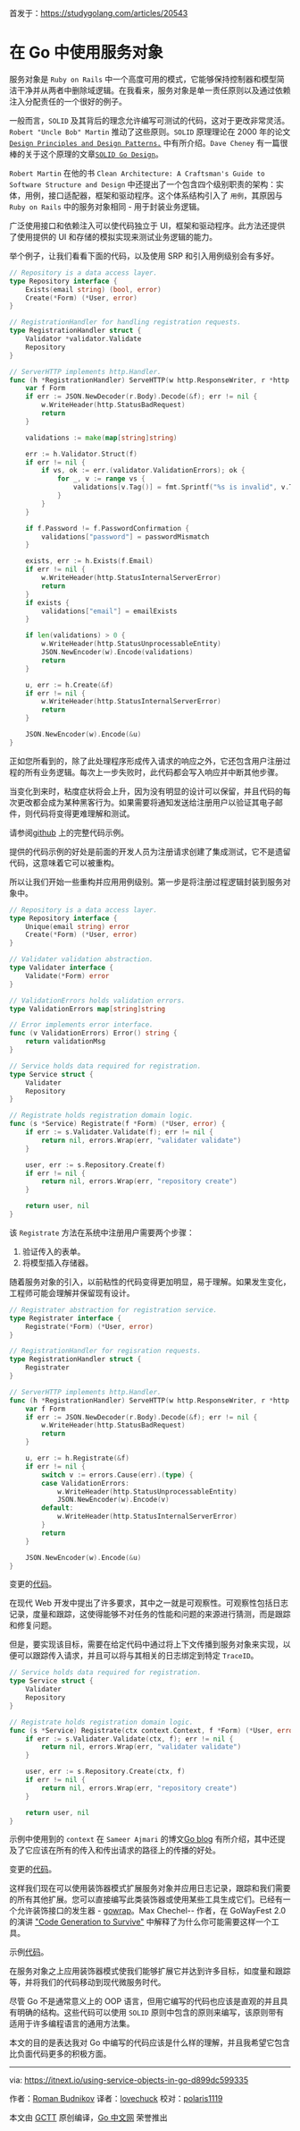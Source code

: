 首发于：https://studygolang.com/articles/20543

# 在 Go 中使用服务对象

服务对象是 `Ruby on Rails` 中一个高度可用的模式，它能够保持控制器和模型简洁干净并从两者中删除域逻辑。在我看来，服务对象是单一责任原则以及通过依赖注入分配责任的一个很好的例子。

一般而言，`SOLID` 及其背后的理念允许编写可测试的代码，这对于更改非常灵活。`Robert "Uncle Bob" Martin` 推动了这些原则。`SOLID` 原理理论在 2000 年的论文 [`Design Principles and Design Patterns.`](https://fi.ort.edu.uy/innovaportal/file/2032/1/design_principles.pdf) 中有所介绍。`Dave Cheney` 有一篇很棒的关于这个原理的文章[`SOLID Go Design`](https://dave.cheney.net/2016/08/20/solid-go-design)。

`Robert Martin` 在他的书 `Clean Architecture: A Craftsman's Guide to Software Structure and Design` 中还提出了一个包含四个级别职责的架构：实体，用例，接口适配器，框架和驱动程序。这个体系结构引入了 `用例`，其原因与 `Ruby on Rails` 中的服务对象相同 - 用于封装业务逻辑。

广泛使用接口和依赖注入可以使代码独立于 UI，框架和驱动程序。此方法还提供了使用提供的 UI 和存储的模拟实现来测试业务逻辑的能力。

举个例子，让我们看看下面的代码，以及使用 SRP 和引入用例级别会有多好。

```go
// Repository is a data access layer.
type Repository interface {
    Exists(email string) (bool, error)
    Create(*Form) (*User, error)
}

// RegistrationHandler for handling registration requests.
type RegistrationHandler struct {
    Validator *validator.Validate
    Repository
}

// ServerHTTP implements http.Handler.
func (h *RegistrationHandler) ServeHTTP(w http.ResponseWriter, r *http.Request) {
    var f Form
    if err := JSON.NewDecoder(r.Body).Decode(&f); err != nil {
        w.WriteHeader(http.StatusBadRequest)
        return
    }

    validations := make(map[string]string)

    err := h.Validator.Struct(f)
    if err != nil {
        if vs, ok := err.(validator.ValidationErrors); ok {
            for _, v := range vs {
                validations[v.Tag()] = fmt.Sprintf("%s is invalid", v.Tag())
            }
        }
    }

    if f.Password != f.PasswordConfirmation {
        validations["password"] = passwordMismatch
    }

    exists, err := h.Exists(f.Email)
    if err != nil {
        w.WriteHeader(http.StatusInternalServerError)
        return
    }
    if exists {
        validations["email"] = emailExists
    }

    if len(validations) > 0 {
        w.WriteHeader(http.StatusUnprocessableEntity)
        JSON.NewEncoder(w).Encode(validations)
        return
    }

    u, err := h.Create(&f)
    if err != nil {
        w.WriteHeader(http.StatusInternalServerError)
        return
    }

    JSON.NewEncoder(w).Encode(&u)
}
```

正如您所看到的，除了此处理程序形成传入请求的响应之外，它还包含用户注册过程的所有业务逻辑。每次上一步失败时，此代码都会写入响应并中断其他步骤。

当变化到来时，粘度症状将会上升，因为没有明显的设计可以保留，并且代码的每次更改都会成为某种黑客行为。如果需要将通知发送给注册用户以验证其电子邮件，则代码将变得更难理解和测试。

请参阅[github](https://github.com/romanyx/service_object) 上的完整代码示例。

提供的代码示例的好处是前面的开发人员为注册请求创建了集成测试，它不是遗留代码，这意味着它可以被重构。

所以让我们开始一些重构并应用用例级别。第一步是将注册过程逻辑封装到服务对象中。

```go
// Repository is a data access layer.
type Repository interface {
    Unique(email string) error
    Create(*Form) (*User, error)
}

// Validater validation abstraction.
type Validater interface {
    Validate(*Form) error
}

// ValidationErrors holds validation errors.
type ValidationErrors map[string]string

// Error implements error interface.
func (v ValidationErrors) Error() string {
    return validationMsg
}

// Service holds data required for registration.
type Service struct {
    Validater
    Repository
}

// Registrate holds registration domain logic.
func (s *Service) Registrate(f *Form) (*User, error) {
    if err := s.Validater.Validate(f); err != nil {
        return nil, errors.Wrap(err, "validater validate")
    }

    user, err := s.Repository.Create(f)
    if err != nil {
        return nil, errors.Wrap(err, "repository create")
    }

    return user, nil
}
```

该 `Registrate` 方法在系统中注册用户需要两个步骤：

1. 验证传入的表单。
2. 将模型插入存储器。

随着服务对象的引入，以前粘性的代码变得更加明显，易于理解。如果发生变化，工程师可能会理解并保留现有设计。

```go
// Registrater abstraction for registration service.
type Registrater interface {
    Registrate(*Form) (*User, error)
}

// RegistrationHandler for regisration requests.
type RegistrationHandler struct {
    Registrater
}

// ServerHTTP implements http.Handler.
func (h *RegistrationHandler) ServeHTTP(w http.ResponseWriter, r *http.Request) {
    var f Form
    if err := JSON.NewDecoder(r.Body).Decode(&f); err != nil {
        w.WriteHeader(http.StatusBadRequest)
        return
    }

    u, err := h.Registrate(&f)
    if err != nil {
        switch v := errors.Cause(err).(type) {
        case ValidationErrors:
            w.WriteHeader(http.StatusUnprocessableEntity)
            JSON.NewEncoder(w).Encode(v)
        default:
            w.WriteHeader(http.StatusInternalServerError)
        }
        return
    }

    JSON.NewEncoder(w).Encode(&u)
}
```

变更的[代码](https://github.com/romanyx/service_object/pull/1/files)。

在现代 Web 开发中提出了许多要求，其中之一就是可观察性。可观察性包括日志记录，度量和跟踪，这使得能够不对任务的性能和问题的来源进行猜测，而是跟踪和修复问题。

但是，要实现该目标，需要在给定代码中通过将上下文传播到服务对象来实现，以便可以跟踪传入请求，并且可以将与其相关的日志绑定到特定 `TraceID`。

```go
// Service holds data required for registration.
type Service struct {
    Validater
    Repository
}

// Registrate holds registration domain logic.
func (s *Service) Registrate(ctx context.Context, f *Form) (*User, error) {
    if err := s.Validater.Validate(ctx, f); err != nil {
        return nil, errors.Wrap(err, "validater validate")
    }

    user, err := s.Repository.Create(ctx, f)
    if err != nil {
        return nil, errors.Wrap(err, "repository create")
    }

    return user, nil
}
```

示例中使用到的 `context` 在 `Sameer Ajmari` 的博文[Go blog](https://blog.golang.org/context) 有所介绍，其中还提及了它应该在所有的传入和传出请求的路径上的传播的好处。

变更的[代码](https://github.com/romanyx/service_object/pull/2/files)。

这样我们现在可以使用装饰器模式扩展服务对象并应用日志记录，跟踪和我们需要的所有其他扩展。您可以直接编写此类装饰器或使用某些工具生成它们。已经有一个允许装饰接口的发生器 - [gowrap](https://github.com/hexdigest/gowrap)。Max Chechel-- 作者，在 GoWayFest 2.0 的演讲 ["Code Generation to Survive"](https://www.youtube.com/watch?v=pFFfurrCEcM) 中解释了为什么你可能需要这样一个工具。

示例[代码](https://github.com/romanyx/service_object/pull/3/files)。

在服务对象之上应用装饰器模式使我们能够扩展它并达到许多目标，如度量和跟踪等，并将我们的代码移动到现代微服务时代。

尽管 Go 不是通常意义上的 OOP 语言，但用它编写的代码也应该是直观的并且具有明确的结构。这些代码可以使用 `SOLID` 原则中包含的原则来编写，该原则带有适用于许多编程语言的通用方法集。

本文的目的是表达我对 Go 中编写的代码应该是什么样的理解，并且我希望它包含比负面代码更多的积极方面。

---

via: https://itnext.io/using-service-objects-in-go-d899dc599335

作者：[Roman Budnikov](https://itnext.io/@romanyx90)
译者：[lovechuck](https://github.com/lovechuck)
校对：[polaris1119](https://github.com/polaris1119)

本文由 [GCTT](https://github.com/studygolang/GCTT) 原创编译，[Go 中文网](https://studygolang.com/) 荣誉推出
